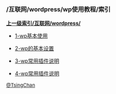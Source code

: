 ### /互联网/wordpress/wp使用教程/索引


**[上一级索引/互联网/wordpress/](/互联网/wordpress/)**

- [1-wp基本使用](/互联网/wordpress/wp使用教程/1-wp基本使用)

- [2-wp的基本设置](/互联网/wordpress/wp使用教程/2-wp的基本设置)

- [3-wp常用插件说明](/互联网/wordpress/wp使用教程/3-wp常用插件说明)

- [4-wp常用插件说明](/互联网/wordpress/wp使用教程/4-wp常用插件说明)


<font size=2 color='grey'> [@TsingChan](https://github.com/tsingchan) </font>

